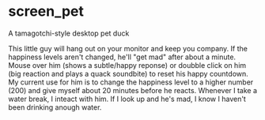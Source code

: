 # screen_pet
A tamagotchi-style desktop pet duck

This little guy will hang out on your monitor and keep you company. 
If the happiness levels aren't changed, he'll "get mad" after about a minute. 
Mouse over him (shows a subtle/happy reponse) or doubble click on him (big reaction and plays a quack soundbite) to reset his happy countdown.
My current use for him is to change the happiness level to a higher number (200) and give myself about 20 minutes before he reacts. 
Whenever I take a water break, I inteact with him. If I look up and he's mad, I know I haven't been drinking anough water. 
